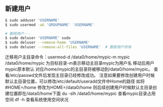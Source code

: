 ## 新建用户



```bash
$ sudo adduser 'USERNAME'
$ sudo usermod -aG 'GROUPNAME' 'USERNAME'

# 删除用户---
$ sudo deluser 'USERNAME' sudo
$ sudo deluser --remove-home 'USERNAME'
$ sudo deluser --remove-all-files 'USERNAME'  # 删除用户所有
```

迁移用户主目录命令：usermod-d /data0/home/mypic-m mypic
/data0/home/mypic 为目标目录-m表示移动主目录mypic为用户名
移动后用户mypic原本默认 对应/home/mypic的主目录将被移动到/data0/home/mypic。
查看/etc/passwd文件后发现主目录已经修改成功。
注意如果要修改创建用户时候默认主目录位置，可以修改/etc/default/useradd文件中Home的路径
如将#HOME=/home 修改为HOME=/data0/home 则后续创建用户时候默认主目录创建位置即在/data0/home下面
du -slh /data0/home/mypic 查看mypic目录占用空间
df -h 查看系统使用空间状况